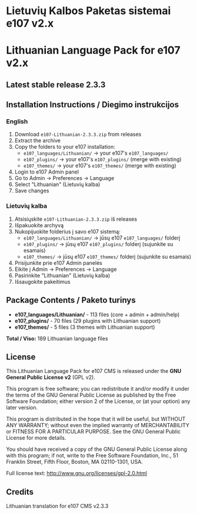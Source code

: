 # Lietuvių Kalbos Paketas sistemai e107 v2.x
# Lithuanian Language Pack for e107 v2.x
## Latest stable release 2.3.3

## Installation Instructions / Diegimo instrukcijos

### English

1. Download `e107-Lithuanian-2.3.3.zip` from releases
2. Extract the archive
3. Copy the folders to your e107 installation:
   - `e107_languages/Lithuanian/` → your e107's `e107_languages/`
   - `e107_plugins/` → your e107's `e107_plugins/` (merge with existing)
   - `e107_themes/` → your e107's `e107_themes/` (merge with existing)
4. Login to e107 Admin panel
5. Go to Admin → Preferences → Language
6. Select "Lithuanian" (Lietuvių kalba)
7. Save changes

### Lietuvių kalba

1. Atsisiųskite `e107-Lithuanian-2.3.3.zip` iš releases
2. Išpakuokite archyvą
3. Nukopijuokite folderius į savo e107 sistemą:
   - `e107_languages/Lithuanian/` → jūsų e107 `e107_languages/` folderį
   - `e107_plugins/` → jūsų e107 `e107_plugins/` folderį (sujunkite su esamais)
   - `e107_themes/` → jūsų e107 `e107_themes/` folderį (sujunkite su esamais)
4. Prisijunkite prie e107 Admin panelės
5. Eikite į Admin → Preferences → Language
6. Pasirinkite "Lithuanian" (Lietuvių kalba)
7. Išsaugokite pakeitimus

## Package Contents / Paketo turinys

- **e107_languages/Lithuanian/** - 113 files (core + admin + admin/help)
- **e107_plugins/** - 70 files (29 plugins with Lithuanian support)
- **e107_themes/** - 5 files (3 themes with Lithuanian support)

**Total / Viso:** 189 Lithuanian language files

## License

This Lithuanian Language Pack for e107 CMS is released under the **GNU General Public License v2** (GPL v2).

This program is free software; you can redistribute it and/or modify it under the terms of the GNU General Public License as published by the Free Software Foundation; either version 2 of the License, or (at your option) any later version.

This program is distributed in the hope that it will be useful, but WITHOUT ANY WARRANTY; without even the implied warranty of MERCHANTABILITY or FITNESS FOR A PARTICULAR PURPOSE. See the GNU General Public License for more details.

You should have received a copy of the GNU General Public License along with this program; if not, write to the Free Software Foundation, Inc., 51 Franklin Street, Fifth Floor, Boston, MA 02110-1301, USA.

Full license text: http://www.gnu.org/licenses/gpl-2.0.html

## Credits

Lithuanian translation for e107 CMS v2.3.3
